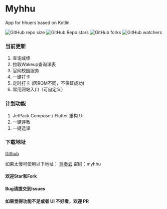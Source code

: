 # Myhhu

App for hhuers based on Kotlin

![GitHub repo size](https://img.shields.io/github/repo-size/SukiEva/Myhhu)  ![GitHub Repo stars](https://img.shields.io/github/stars/SukiEva/Myhhu?style=flat)  ![GitHub forks](https://img.shields.io/github/forks/SukiEva/Myhhu?style=flat)  ![GitHub watchers](https://img.shields.io/github/watchers/SukiEva/Myhhu?style=flat)  

### 当前更新

1. 查询成绩
2. 拉取Wakeup查询课表
3. 官网校园服务
4. 一键打卡
5. 定时打卡 (因ROM不同，不保证成功)
6. 常用网站入口（可自定义）

### 计划功能
1. JetPack Compose / Flutter 重构 UI
2. 一键评教
3. 一键选课

### 下载地址
[Github](https://github.com/SukiEva/Myhhu/releases)

如果太慢可使用以下地址：
[蓝奏云](https://suki.lanzous.com/b01o8r3ji) 
密码：myhhu

#### 欢迎Star和Fork

#### Bug请提交到Issues

#### 如果觉得功能不足或者 UI 不好看，欢迎 PR
